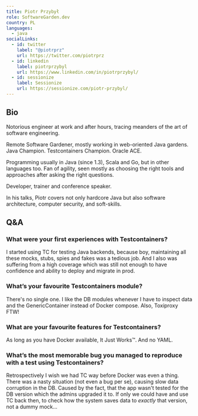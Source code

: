 ```yaml
---
title: Piotr Przybył
role: SoftwareGarden.dev
country: PL
languages:
  - java
socialLinks:
  - id: twitter
    label: "@piotrprz"
    url: https://twitter.com/piotrprz
  - id: linkedin
    label: piotrprzybyl
    url: https://www.linkedin.com/in/piotrprzybyl/
  - id: sessionize
    label: Sessionize
    url: https://sessionize.com/piotr-przybyl/
---
```

## Bio
Notorious engineer at work and after hours, tracing meanders of the art of software engineering. 

Remote Software Gardener, mostly working in web-oriented Java gardens. Java Champion. Testcontainers Champion. Oracle ACE. 

Programming usually in Java (since 1.3), Scala and Go, but in other languages too. Fan of agility, seen mostly as choosing the right tools and approaches after asking the right questions. 

Developer, trainer and conference speaker. 

In his talks, Piotr covers not only hardcore Java but also software architecture, computer security, and soft-skills.

## Q&A
### What were your first experiences with Testcontainers?
I started using TC for testing Java backends, because boy, maintaining all these mocks, stubs, spies and fakes was a tedious job. And I also was suffering from a high coverage which was still not enough to have confidence and ability to deploy and migrate in prod.

### What’s your favourite Testcontainers module?
There's no single one. I like the DB modules whenever I have to inspect data and the GenericContainer instead of Docker compose. Also, Toxiproxy FTW!

### What are your favourite features for Testcontainers?
As long as you have Docker available, It Just Works™. And no YAML.

### What’s the most memorable bug you managed to reproduce with a test using Testcontainers?
Retrospectively I wish we had TC way before Docker was even a thing. There was a nasty situation (not even a bug per se), causing slow data corruption in the DB. Caused by the fact, that the app wasn't tested for the DB version which the admins upgraded it to. If only we could have and use TC back then, to check how the system saves data to _exactly_ that version, not a dummy mock...